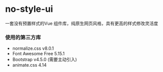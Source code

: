 # no-style-ui
一套没有预置样式的Vue 组件库，纯原生网页风格，具有更高的样式修改灵活度

### 使用的第三方库

* normalize.css v8.0.1
* Font Awesome Free 5.15.1
* Bootstrap v4.5.0 (需要主动引入)
* animate.css 4.14
